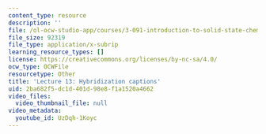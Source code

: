 ```yaml
---
content_type: resource
description: ''
file: /ol-ocw-studio-app/courses/3-091-introduction-to-solid-state-chemistry-fall-2018/UzDqh-1Koyc_captions.webvtt
file_size: 92319
file_type: application/x-subrip
learning_resource_types: []
license: https://creativecommons.org/licenses/by-nc-sa/4.0/
ocw_type: OCWFile
resourcetype: Other
title: 'Lecture 13: Hybridization captions'
uid: 2ba682f5-dc1d-401d-98e8-f1a1520a4662
video_files:
  video_thumbnail_file: null
video_metadata:
  youtube_id: UzDqh-1Koyc
---
```

